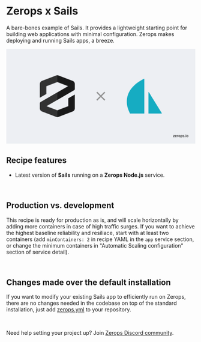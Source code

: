 # Zerops x Sails

A bare-bones example of Sails. It provides a lightweight starting point for building web applications with minimal configuration. Zerops makes deploying and running Sails apps, a breeze.


![Sails](https://github.com/zeropsio/recipe-shared-assets/blob/main/covers/svg/cover-sails.svg)

## Recipe features

- Latest version of **Sails** running on a **Zerops Node.js** service.

<br/>

## Production vs. development

This recipe is ready for production as is, and will scale horizontally by adding more containers in case of high traffic surges. If you want to achieve the highest baseline reliability and resiliace, start with at least two containers (add `minContainers: 2` in recipe YAML in the `app` service section, or change the minimum containers in "Automatic Scaling configuration" section of service detail).

<br/>

## Changes made over the default installation

If you want to modify your existing Sails app to efficiently run on Zerops, there are no changes needed in the codebase on top of the standard installation, just add [zerops.yml](https://github.com/zeropsio/recipe-sails/blob/main/zerops.yml) to your repository.

<br/>

Need help setting your project up? Join [Zerops Discord community](https://discord.com/invite/WDvCZ54).
